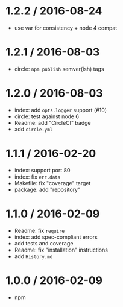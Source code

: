 
1.2.2 / 2016-08-24
==================

  * use var for consistency + node 4 compat

1.2.1 / 2016-08-03
==================

  * circle: `npm publish` semver(ish) tags

1.2.0 / 2016-08-03
==================

  * index: add `opts.logger` support (#10)
  * circle: test against node 6
  * Readme: add "CircleCI" badge
  * add `circle.yml`

1.1.1 / 2016-02-20
==================

  * index: support port 80
  * index: fix `err.data`
  * Makefile: fix "coverage" target
  * package: add "repository"

1.1.0 / 2016-02-09
==================

  * Readme: fix `require`
  * index: add spec-compliant errors
  * add tests and coverage
  * Readme: fix "installation" instructions
  * add `History.md`

1.0.0 / 2016-02-09
==================

  * npm


